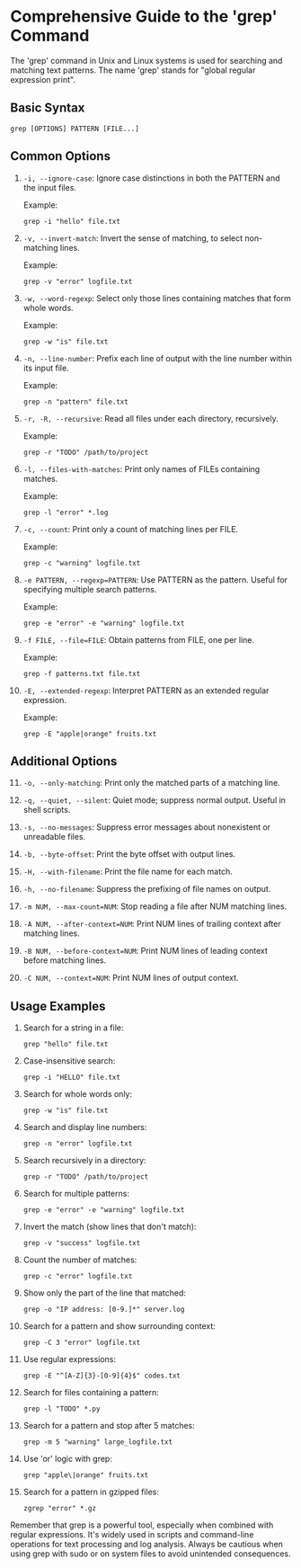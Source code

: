 # Comprehensive Guide to the 'grep' Command

The 'grep' command in Unix and Linux systems is used for searching and matching text patterns. The name 'grep' stands for "global regular expression print".

## Basic Syntax

```
grep [OPTIONS] PATTERN [FILE...]
```

## Common Options

1. `-i, --ignore-case`: 
   Ignore case distinctions in both the PATTERN and the input files.

   Example:
   ```
   grep -i "hello" file.txt
   ```

2. `-v, --invert-match`: 
   Invert the sense of matching, to select non-matching lines.

   Example:
   ```
   grep -v "error" logfile.txt
   ```

3. `-w, --word-regexp`: 
   Select only those lines containing matches that form whole words.

   Example:
   ```
   grep -w "is" file.txt
   ```

4. `-n, --line-number`: 
   Prefix each line of output with the line number within its input file.

   Example:
   ```
   grep -n "pattern" file.txt
   ```

5. `-r, -R, --recursive`: 
   Read all files under each directory, recursively.

   Example:
   ```
   grep -r "TODO" /path/to/project
   ```

6. `-l, --files-with-matches`: 
   Print only names of FILEs containing matches.

   Example:
   ```
   grep -l "error" *.log
   ```

7. `-c, --count`: 
   Print only a count of matching lines per FILE.

   Example:
   ```
   grep -c "warning" logfile.txt
   ```

8. `-e PATTERN, --regexp=PATTERN`: 
   Use PATTERN as the pattern. Useful for specifying multiple search patterns.

   Example:
   ```
   grep -e "error" -e "warning" logfile.txt
   ```

9. `-f FILE, --file=FILE`: 
   Obtain patterns from FILE, one per line.

   Example:
   ```
   grep -f patterns.txt file.txt
   ```

10. `-E, --extended-regexp`: 
    Interpret PATTERN as an extended regular expression.

    Example:
    ```
    grep -E "apple|orange" fruits.txt
    ```

## Additional Options

11. `-o, --only-matching`: 
    Print only the matched parts of a matching line.

12. `-q, --quiet, --silent`: 
    Quiet mode; suppress normal output. Useful in shell scripts.

13. `-s, --no-messages`: 
    Suppress error messages about nonexistent or unreadable files.

14. `-b, --byte-offset`: 
    Print the byte offset with output lines.

15. `-H, --with-filename`: 
    Print the file name for each match.

16. `-h, --no-filename`: 
    Suppress the prefixing of file names on output.

17. `-m NUM, --max-count=NUM`: 
    Stop reading a file after NUM matching lines.

18. `-A NUM, --after-context=NUM`: 
    Print NUM lines of trailing context after matching lines.

19. `-B NUM, --before-context=NUM`: 
    Print NUM lines of leading context before matching lines.

20. `-C NUM, --context=NUM`: 
    Print NUM lines of output context.

## Usage Examples

1. Search for a string in a file:
   ```
   grep "hello" file.txt
   ```

2. Case-insensitive search:
   ```
   grep -i "HELLO" file.txt
   ```

3. Search for whole words only:
   ```
   grep -w "is" file.txt
   ```

4. Search and display line numbers:
   ```
   grep -n "error" logfile.txt
   ```

5. Search recursively in a directory:
   ```
   grep -r "TODO" /path/to/project
   ```

6. Search for multiple patterns:
   ```
   grep -e "error" -e "warning" logfile.txt
   ```

7. Invert the match (show lines that don't match):
   ```
   grep -v "success" logfile.txt
   ```

8. Count the number of matches:
   ```
   grep -c "error" logfile.txt
   ```

9. Show only the part of the line that matched:
   ```
   grep -o "IP address: [0-9.]*" server.log
   ```

10. Search for a pattern and show surrounding context:
    ```
    grep -C 3 "error" logfile.txt
    ```

11. Use regular expressions:
    ```
    grep -E "^[A-Z]{3}-[0-9]{4}$" codes.txt
    ```

12. Search for files containing a pattern:
    ```
    grep -l "TODO" *.py
    ```

13. Search for a pattern and stop after 5 matches:
    ```
    grep -m 5 "warning" large_logfile.txt
    ```

14. Use 'or' logic with grep:
    ```
    grep "apple\|orange" fruits.txt
    ```

15. Search for a pattern in gzipped files:
    ```
    zgrep "error" *.gz
    ```

Remember that grep is a powerful tool, especially when combined with regular expressions. It's widely used in scripts and command-line operations for text processing and log analysis. Always be cautious when using grep with sudo or on system files to avoid unintended consequences.
